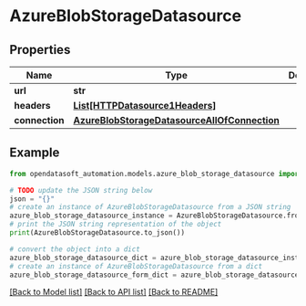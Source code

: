 # AzureBlobStorageDatasource


## Properties

Name | Type | Description | Notes
------------ | ------------- | ------------- | -------------
**url** | **str** |  | [optional] 
**headers** | [**List[HTTPDatasource1Headers]**](HTTPDatasource1Headers.md) |  | [optional] 
**connection** | [**AzureBlobStorageDatasourceAllOfConnection**](AzureBlobStorageDatasourceAllOfConnection.md) |  | 

## Example

```python
from opendatasoft_automation.models.azure_blob_storage_datasource import AzureBlobStorageDatasource

# TODO update the JSON string below
json = "{}"
# create an instance of AzureBlobStorageDatasource from a JSON string
azure_blob_storage_datasource_instance = AzureBlobStorageDatasource.from_json(json)
# print the JSON string representation of the object
print(AzureBlobStorageDatasource.to_json())

# convert the object into a dict
azure_blob_storage_datasource_dict = azure_blob_storage_datasource_instance.to_dict()
# create an instance of AzureBlobStorageDatasource from a dict
azure_blob_storage_datasource_form_dict = azure_blob_storage_datasource.from_dict(azure_blob_storage_datasource_dict)
```
[[Back to Model list]](../README.md#documentation-for-models) [[Back to API list]](../README.md#documentation-for-api-endpoints) [[Back to README]](../README.md)


